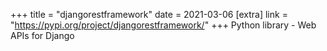 +++
title = "djangorestframework"
date = 2021-03-06
[extra]
link = "https://pypi.org/project/djangorestframework/"
+++
Python library - Web APIs for Django

